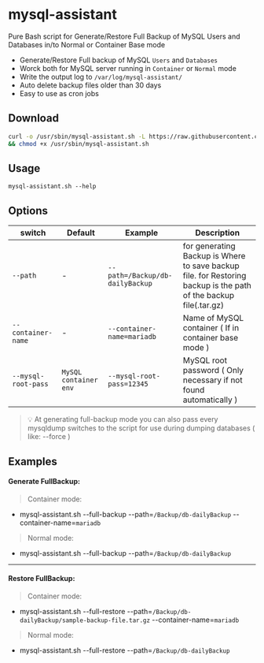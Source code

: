 # mysql-assistant
Pure Bash script for Generate/Restore Full Backup of MySQL Users and Databases in/to Normal or Container Base mode

+ Generate/Restore Full backup of MySQL `Users` and `Databases`
+ Worck both for MySQL server running in `Container` or `Normal` mode
+ Write the output log to `/var/log/mysql-assistant/`
+ Auto delete backup files older than 30 days
+ Easy to use as cron jobs


## Download
```bash
curl -o /usr/sbin/mysql-assistant.sh -L https://raw.githubusercontent.com/ShGoudarzi/mysql-assistant/main/mysql-assistant.sh \
&& chmod +x /usr/sbin/mysql-assistant.sh
```

## Usage
```
mysql-assistant.sh --help
```

## Options

| switch | Default | Example | Description |
| - | - | - | - |
| `--path` | - | `--path=/Backup/db-dailyBackup` | for generating Backup is Where to save backup file. for Restoring backup is the path of the backup file(.tar.gz) |
| `--container-name` | - | `--container-name=mariadb` | Name of MySQL container ( If in container base mode ) |
| `--mysql-root-pass` | `MySQL container env` | `--mysql-root-pass=12345` | MySQL root password ( Only necessary if not found automatically ) |
> 💡 At generating full-backup mode you can also pass every mysqldump switches to the script for use during dumping databases ( like: --force )


## Examples

#### Generate FullBackup:

> Container mode:

+ mysql-assistant.sh   --full-backup --path=`/Backup/db-dailyBackup` --container-name=`mariadb`

> Normal mode:

+ mysql-assistant.sh   --full-backup --path=`/Backup/db-dailyBackup`

-----------------------------------------------------------------

#### Restore FullBackup:

> Container mode:

+ mysql-assistant.sh   --full-restore --path=`/Backup/db-dailyBackup/sample-backup-file.tar.gz` --container-name=`mariadb`

> Normal mode:

+ mysql-assistant.sh   --full-restore --path=`/Backup/db-dailyBackup`


